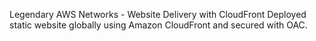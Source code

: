 Legendary AWS Networks - Website Delivery with CloudFront
Deployed static website globally using Amazon CloudFront and secured with OAC.

